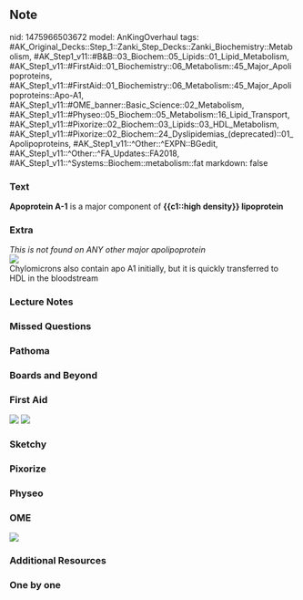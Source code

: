 ## Note
nid: 1475966503672
model: AnKingOverhaul
tags: #AK_Original_Decks::Step_1::Zanki_Step_Decks::Zanki_Biochemistry::Metabolism, #AK_Step1_v11::#B&B::03_Biochem::05_Lipids::01_Lipid_Metabolism, #AK_Step1_v11::#FirstAid::01_Biochemistry::06_Metabolism::45_Major_Apolipoproteins, #AK_Step1_v11::#FirstAid::01_Biochemistry::06_Metabolism::45_Major_Apolipoproteins::Apo-A1, #AK_Step1_v11::#OME_banner::Basic_Science::02_Metabolism, #AK_Step1_v11::#Physeo::05_Biochem::05_Metabolism::16_Lipid_Transport, #AK_Step1_v11::#Pixorize::02_Biochem::03_Lipids::03_HDL_Metabolism, #AK_Step1_v11::#Pixorize::02_Biochem::24_Dyslipidemias_(deprecated)::01_Apolipoproteins, #AK_Step1_v11::^Other::^EXPN::BGedit, #AK_Step1_v11::^Other::^FA_Updates::FA2018, #AK_Step1_v11::^Systems::Biochem::metabolism::fat
markdown: false

### Text
<div>
  <div>
    <div>
      <b>Apoprotein A-1</b> is a major component of <b>{{c1::high
      density}} lipoprotein</b>
    </div>
  </div>
</div>

### Extra
<div>
  <i>This is not found on ANY other major apolipoprotein</i>
</div>
<div><img src="paste-336725436006401.jpg"></div>
<div>
  Chylomicrons also contain apo A1 initially, but it is quickly
  transferred to HDL in the bloodstream
</div>

### Lecture Notes


### Missed Questions


### Pathoma


### Boards and Beyond


### First Aid
<img src="tmp73PybX.png"> <img src="tmpkMpd4d.png">

### Sketchy


### Pixorize


### Physeo


### OME
<div class="ome-widget">
  <a href=
  "https://onlinemeded.org/spa/metabolism?ref=anki"><img src=
  "_OME_AnkiFlashcards_Topic_4.png"></a>
</div>

### Additional Resources


### One by one

